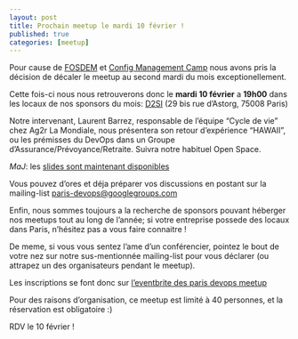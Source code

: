 ```yaml
---
layout: post
title: Prochain meetup le mardi 10 février !
published: true
categories: [meetup]
---
```


Pour cause de [FOSDEM](http://fosdem.org) et [Config Management Camp](http://cfgmgmtcamp.eu/) nous avons pris la décision de décaler le meetup au second mardi du mois exceptionellement.

Cette fois-ci nous nous retrouverons donc le **mardi 10 février** a **19h00** dans les locaux de nos sponsors du mois: [D2SI](http://www.d2-si.fr/) (29 bis rue d’Astorg, 75008 Paris)

Notre intervenant, Laurent Barrez, responsable de l’équipe “Cycle de vie” chez Ag2r La Mondiale, nous présentera son retour d’expérience “HAWAII”, ou les prémisses du DevOps dans un Groupe d’Assurance/Prévoyance/Retraite. Suivra notre habituel Open Space.

*MaJ*: les [slides sont maintenant disponibles](/download/meetup-32-hawaii.pdf)

Vous pouvez d’ores et déja préparer vos discussions en postant sur la mailing-list [paris-devops@googlegroups.com](https://groups.google.com/forum/?fromgroups#!forum/paris-devops)

Enfin, nous sommes toujours a la recherche de sponsors pouvant héberger nos meetups tout au long de l’année; si votre entreprise possede des locaux dans Paris, n’hésitez pas a vous faire connaitre !

De meme, si vous vous sentez l’ame d’un conférencier, pointez le bout de votre nez sur notre sus-mentionnée mailing-list pour vous déclarer (ou attrapez un des organisateurs pendant le meetup).

Les inscriptions se font donc sur [l’eventbrite des paris devops meetup](http://parisdevops-32.eventbrite.com)

Pour des raisons d’organisation, ce meetup est limité à 40 personnes, et la réservation est obligatoire :)

RDV le 10 février !
